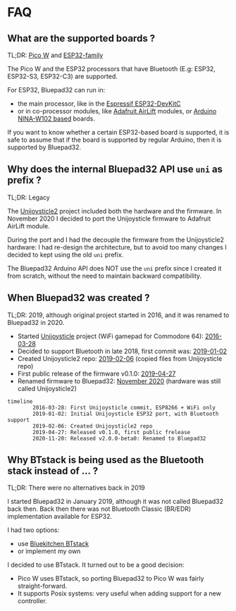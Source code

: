 # FAQ

## What are the supported boards ?

TL;DR: [Pico W][pico_w] and [ESP32-family][esp32_family]

The Pico W and the ESP32 processors that have Bluetooth (E.g: ESP32, ESP32-S3, ESP32-C3) are supported.

For ESP32, Bluepad32 can run in:

- the main processor, like in the [Espressif ESP32-DevKitC][espressif_esp32_devkitc]
- or in co-processor modules, like [Adafruit AirLift][airlift] modules, or [Arduino NINA-W102 based][nina_module] boards.

If you want to know whether a certain ESP32-based board is supported, it is safe to assume
that if the board is supported by regular Arduino, then it is supported by Bluepad32.

[pico_w]: https://www.raspberrypi.com/documentation/microcontrollers/raspberry-pi-pico.html
[esp32_family]: https://www.espressif.com/en/products/modules
[espressif_esp32_devkitc]: https://docs.espressif.com/projects/esp-idf/en/latest/esp32/hw-reference/esp32/get-started-devkitc.html
[airlift]: https://www.adafruit.com/product/4201
[nina_module]: https://store.arduino.cc/products/arduino-nano-rp2040-connect

## Why does the internal Bluepad32 API use `uni` as prefix ?

TL;DR: Legacy

The [Unijoysticle2][unijoysticle2] project included both the hardware and the firmware.
In November 2020 I decided to port the Unijoysticle firmware to Adafruit AirLift module.

During the port and I had the decouple the firmware from the Unijoysticle2 hardware: I had re-design the architecture,
but to avoid too many changes I decided to kept using the old `uni` prefix.

The Bluepad32 Arduino API does NOT use the `uni` prefix since I created it from scratch, without the need to maintain
backward compatibility.

## When Bluepad32 was created ?

TL;DR: 2019, although original project started in 2016, and it was renamed to Bluepad32 in 2020.

- Started [Unijoysticle][unijoysticle] project (WiFi gamepad for Commodore 64): [2016-03-28][uni1_first_commit]
- Decided to support Bluetooth in late 2018, first commit was: [2019-01-02][fw_first_commit]
- Created Unijoysticle2 repo: [2019-02-06][fw_uni2_repo] (copied files from Unijoysticle repo)
- First public release of the firmware v0.1.0: [2019-04-27][fw_first_release]
- Renamed firmware to Bluepad32: [November 2020][fw_as_bluepad32] (hardware was still called Unijoysticle2)

```mermaid
timeline
        2016-03-28: First Unijoysticle commit, ESP8266 + WiFi only
        2019-01-02: Initial Unijoysticle ESP32 port, with Bluetooth support
        2019-02-06: Created Unijoysticle2 repo
        2019-04-27: Released v0.1.0, first public frelease
        2020-11-20: Released v2.0.0-beta0: Renamed to Bluepad32
```

[unijoysticle]: https://retro.moe/unijoysticle
[uni1_first_commit]: https://github.com/ricardoquesada/unijoysticle/commit/fee5182337e055bd20cf549afa70f88fdc3fcf41
[unijoysticle2]: https://retro.moe/unijoysticle2/
[fw_first_commit]: https://github.com/ricardoquesada/unijoysticle/commit/80af0337d93e6646128949ef6d565203eb2a8385
[fw_uni2_repo]: https://github.com/ricardoquesada/unijoysticle2/commit/d99d35b207e9a825bf5de27f2ac5fd602eafd7d4
[fw_first_release]: https://github.com/ricardoquesada/unijoysticle2/releases/tag/release_firmware_v0.1.0
[fw_as_bluepad32]: https://retro.moe/2020/11/24/bluepad32-gamepad-support-for-esp32/

## Why BTstack is being used as the Bluetooth stack instead of ... ?

TL;DR: There were no alternatives back in 2019

I started Bluepad32 in January 2019, although it was not called Bluepad32 back then.
Back then there was not Bluetooth Classic (BR/EDR) implementation available for ESP32.

I had two options:

- use [Bluekitchen BTstack][btstack]
- or implement my own

I decided to use BTstack. It turned out to be a good decision:

- Pico W uses BTstack, so porting Bluepad32 to Pico W was fairly straight-forward.
- It supports Posix systems: very useful when adding support for a new controller.

[btstack]: https://github.com/bluekitchen/btstack